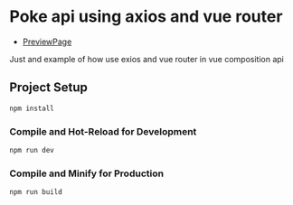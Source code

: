 # Poke api using axios and vue router

 - [PreviewPage](https://routes-axios-pwa.netlify.app/)

Just and example of how use exios and vue router in vue composition api

## Project Setup

```sh
npm install
```

### Compile and Hot-Reload for Development

```sh
npm run dev
```

### Compile and Minify for Production

```sh
npm run build
```
